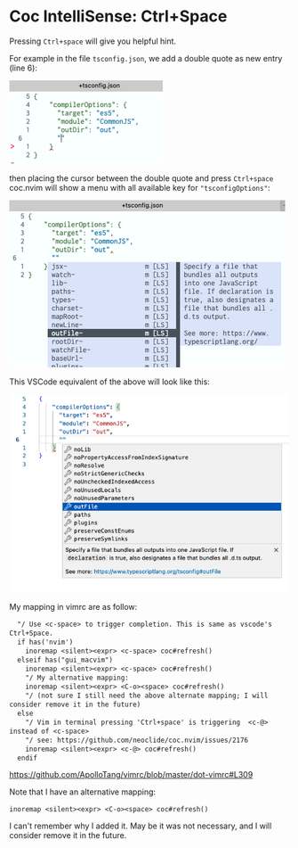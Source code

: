 # Coc IntelliSense: Ctrl+Space

Pressing `Ctrl+space` will give you helpful hint.  

For example in the file `tsconfig.json`, we add a double quote as new entry (line 6):

![](./imgs/tsconfig-new-entry.png)

then placing the cursor between the double quote and press `Ctrl+space`  coc.nvim will show a menu with all available key for `"tsconfigOptions"`:

![](./imgs/tsconfig-new-entry-hint-mvim.png)

This VSCode equivalent of the above will look like this:

![](./imgs/tsconfig-new-entry-hint-vscode.png)

My mapping in vimrc are as follow:

```vimscript
  "/ Use <c-space> to trigger completion. This is same as vscode's Ctrl+Space.
  if has('nvim')
    inoremap <silent><expr> <c-space> coc#refresh()
  elseif has("gui_macvim")
    inoremap <silent><expr> <c-space> coc#refresh()
    "/ My alternative mapping:
    inoremap <silent><expr> <C-o><space> coc#refresh()
    "/ (not sure I still need the above alternate mapping; I will consider remove it in the future)
  else
    "/ Vim in terminal pressing 'Ctrl+space' is triggering  <c-@> instead of <c-space>
    "/ see: https://github.com/neoclide/coc.nvim/issues/2176
    inoremap <silent><expr> <c-@> coc#refresh()
  endif
```

https://github.com/ApolloTang/vimrc/blob/master/dot-vimrc#L309

Note that I have an alternative mapping:
```
inoremap <silent><expr> <C-o><space> coc#refresh()
```

I can't remember why I added it. May be it was not necessary, and I will consider remove it in the future.





